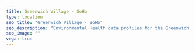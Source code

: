 ```yaml
---
title: Greenwich Village - SoHo
type: location
seo_title: "Greenwich Village - SoHo"
seo_description: "Environmental Health data profiles for the Greenwich Village - SoHo neighborhood of NYC."
seo_image: ""
vega: true
---
```


